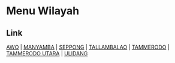 # Menu Wilayah

## Link

[AWO](https://github.com/gigit-pemilu/pemilu-2024-76-sulawesi-barat/tree/main/pileg-dpr/hitung-suara/sub/76-sulawesi-barat/sub/05-majene/sub/06-tammerodo-sendana/sub/2007-awo)
 | 
[MANYAMBA](https://github.com/gigit-pemilu/pemilu-2024-76-sulawesi-barat/tree/main/pileg-dpr/hitung-suara/sub/76-sulawesi-barat/sub/05-majene/sub/06-tammerodo-sendana/sub/2006-manyamba)
 | 
[SEPPONG](https://github.com/gigit-pemilu/pemilu-2024-76-sulawesi-barat/tree/main/pileg-dpr/hitung-suara/sub/76-sulawesi-barat/sub/05-majene/sub/06-tammerodo-sendana/sub/2001-seppong)
 | 
[TALLAMBALAO](https://github.com/gigit-pemilu/pemilu-2024-76-sulawesi-barat/tree/main/pileg-dpr/hitung-suara/sub/76-sulawesi-barat/sub/05-majene/sub/06-tammerodo-sendana/sub/2004-tallambalao)
 | 
[TAMMERODO](https://github.com/gigit-pemilu/pemilu-2024-76-sulawesi-barat/tree/main/pileg-dpr/hitung-suara/sub/76-sulawesi-barat/sub/05-majene/sub/06-tammerodo-sendana/sub/2002-tammerodo)
 | 
[TAMMERODO UTARA](https://github.com/gigit-pemilu/pemilu-2024-76-sulawesi-barat/tree/main/pileg-dpr/hitung-suara/sub/76-sulawesi-barat/sub/05-majene/sub/06-tammerodo-sendana/sub/2005-tammerodo-utara)
 | 
[ULIDANG](https://github.com/gigit-pemilu/pemilu-2024-76-sulawesi-barat/tree/main/pileg-dpr/hitung-suara/sub/76-sulawesi-barat/sub/05-majene/sub/06-tammerodo-sendana/sub/2003-ulidang)

